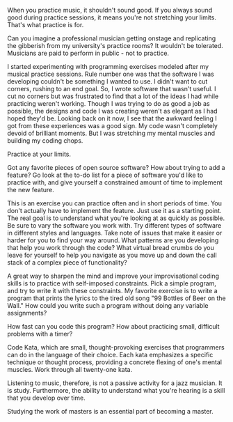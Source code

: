 
When you practice music, it shouldn't sound good. If you always sound good during practice sessions, it means you're not stretching your limits. That's what practice is for.

Can you imagine a professional musician getting onstage and replicating the gibberish from my university's practice rooms? It wouldn't be tolerated. Musicians are paid to perform in public - not to practice.

I started experimenting with programming exercises modeled after my musical practice sessions.
Rule number one was that the software I was developing couldn't be something I wanted to use.
I didn't want to cut corners, rushing to an end goal.
So, I wrote software that wasn't useful.
I cut no corners but was frustrated to find that a lot of the ideas I had while practicing weren't working.
Though I was trying to do as good a job as possible, the designs and code I was creating weren't as elegant as I had hoped they'd be.
Looking back on it now, I see that the awkward feeling I got from these experiences was a good sign.
My code wasn't completely devoid of brilliant moments. But I was stretching my mental muscles and building my coding chops.

Practice at your limits.

Got any favorite pieces of open source software? How about trying to add a feature?
Go look at the to-do list for a piece of software you'd like to practice with, and give yourself a constrained amount of time to implement the new feature.

This is an exercise you can practice often and in short periods of time. You don't actually have to implement the feature. Just use it as a starting point. The real goal is to understand what you're looking at as quickly as possible. Be sure to vary the software you work with. Try different types of software in different styles and languages. Take note of issues that make it easier or harder for you to find your way around.
What patterns are you developing that help you work through the code?
What virtual bread crumbs do you leave for yourself to help you navigate as you move up and down the call stack of a complex piece of functionality?

A great way to sharpen the mind and improve your improvisational coding skills is to practice with self-imposed constraints.
Pick a simple program, and try to write it with these constraints.
My favorite exercise is to write a program that prints the lyrics to the tired old song "99 Bottles of Beer on the Wall."
How could you write such a program without doing any variable assignments?

How fast can you code this program?
How about practicing small, difficult problems with a timer?

Code Kata, which are small, thought-provoking exercises that programmers can do in the language of their choice. Each kata emphasizes a specific technique or thought process, providing a concrete flexing of one's mental muscles. Work through all twenty-one kata.

Listening to music, therefore, is not a passive activity for a jazz musician. It is study. Furthermore, the ability to understand what you're hearing is a skill that you develop over time.

Studying the work of masters is an essential part of becoming a master.
